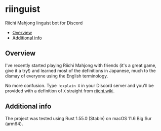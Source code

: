 # riinguist
Riichi Mahjong linguist bot for Discord

- [Overview](#overview)
- [Additional info](#additional-info)

## Overview
I've recently started playing Riichi Mahjong with friends (it's a great game, give it a try!) and learned most of the definitions in Japanese, much to the dismay of everyone using the English terminology.

No more confusion. Type `!explain X` in your Discord server and you'll be provided with a definition of `X` straight from [riichi.wiki](https://riichi.wiki/).

## Additional info
The project was tested using Rust 1.55.0 (Stable) on macOS 11.6 Big Sur (arm64).
